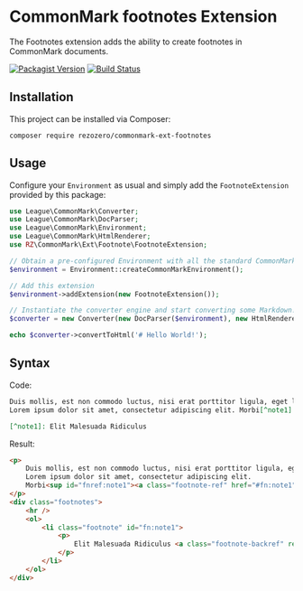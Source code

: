 CommonMark footnotes Extension
==============================

The Footnotes extension adds the ability to create footnotes in CommonMark documents.

[![Packagist Version](https://img.shields.io/packagist/v/rezozero/commonmark-ext-footnotes)](https://packagist.org/packages/rezozero/commonmark-ext-footnotes)
[![Build Status](https://travis-ci.org/rezozero/commonmark-ext-footnotes.svg?branch=master)](https://travis-ci.org/rezozero/commonmark-ext-footnotes)

Installation
------------

This project can be installed via Composer:

    composer require rezozero/commonmark-ext-footnotes

Usage
-----

Configure your `Environment` as usual and simply add the `FootnoteExtension` provided by this package:

```php
use League\CommonMark\Converter;
use League\CommonMark\DocParser;
use League\CommonMark\Environment;
use League\CommonMark\HtmlRenderer;
use RZ\CommonMark\Ext\Footnote\FootnoteExtension;

// Obtain a pre-configured Environment with all the standard CommonMark parsers/renderers ready-to-go
$environment = Environment::createCommonMarkEnvironment();

// Add this extension
$environment->addExtension(new FootnoteExtension());

// Instantiate the converter engine and start converting some Markdown!
$converter = new Converter(new DocParser($environment), new HtmlRenderer($environment));

echo $converter->convertToHtml('# Hello World!');
```

Syntax
------

Code:
```markdown
Duis mollis, est non commodo luctus, nisi erat porttitor ligula, eget lacinia odio sem nec elit. 
Lorem ipsum dolor sit amet, consectetur adipiscing elit. Morbi[^note1] leo risus, porta ac consectetur ac.

[^note1]: Elit Malesuada Ridiculus
```

Result:
```html
<p>
    Duis mollis, est non commodo luctus, nisi erat porttitor ligula, eget lacinia odio sem nec elit.
    Lorem ipsum dolor sit amet, consectetur adipiscing elit.
    Morbi<sup id="fnref:note1"><a class="footnote-ref" href="#fn:note1" role="doc-noteref">1</a></sup> leo risus, porta ac consectetur ac.
</p>
<div class="footnotes">
    <hr />
    <ol>
        <li class="footnote" id="fn:note1">
            <p>
                Elit Malesuada Ridiculus <a class="footnote-backref" rev="footnote" href="#fnref:note1">&#8617;</a>
            </p>
        </li>
    </ol>
</div>
```
